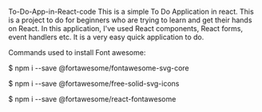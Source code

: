 To-Do-App-in-React-code
This is a simple To Do Application in react. This is a  project to do for beginners who are trying to learn and get their hands on React. In this application, I've used React components, React forms, event handlers etc. It is a very easy quick application to do.

Commands used to install Font awesome:

$ npm i --save @fortawesome/fontawesome-svg-core

$ npm i --save @fortawesome/free-solid-svg-icons

$ npm i --save @fortawesome/react-fontawesome
